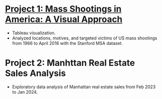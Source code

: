 # [Project 1: Mass Shootings in America: A Visual Approach](https://public.tableau.com/app/profile/xiaomin.xie/viz/MassShootingsinAmericaAnalysis/MassShootingsinAmerica)
* Tableau visualization.
* Analyzed locations, motives, and targeted victims of US mass shootings from 1966 to April 2016 with the Stanford MSA dataset.

# Project 2: Manhttan Real Estate Sales Analysis
* Exploratory data analysis of Manhattan real estate sales from Feb 2023 to Jan 2024.
